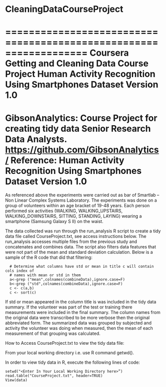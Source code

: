 # CleaningDataCourseProject
==================================================================
Coursera Getting and Cleaning Data
Course Project
Human Activity Recognition Using Smartphones Dataset
Version 1.0
==================================================================
GibsonAnalytics: Course Project for creating tidy data
Senior Research Data Analysts.
https://github.com/GibsonAnalytics/
Reference: Human Activity Recognition Using Smartphones Dataset
Version 1.0
==================================================================

As referenced above the experiments were carried out as bar of  Smartlab – Non Linear Complex Systems Laboratory.  The experiments was done on a group of volunteers within an age bracket of 19-48 years. Each person performed six activities (WALKING, WALKING_UPSTAIRS, WALKING_DOWNSTAIRS, SITTING, STANDING, LAYING) wearing a smartphone (Samsung Galaxy S II) on the waist.

The data collected was run through the run_analysis R script to create a tidy data file called CourseProject.txt, see access instructions below.   The run_analysis accesses multiple files from the previous study and concatenates and combines data.   The script also filters data features that were not part of the mean and standard deviation calculation.  Below is a sample of the R code that did that filtering:

      # Determine what columns have std or mean in title c will contain cols index of 
      # names with mean or std in them
      a<-grep ("mean",colnames(combineData),ignore.case=F)
      b<-grep ("std",colnames(combineData),ignore.case=F)
      c <- c(a,b)
      c <- sort(c)

If std or mean appeared in the column title is was included in the tidy data summary.  If the volunteer was part of the test or training there measurements were included in the final summary.  The column names from the original data were transcribed to be more verbose then the original abbreviated form.  The summarized data was grouped by subjected and activity the volunteer was doing when measured, then the mean of each measurement of that grouping was calculated. 


How to Access CourseProject.txt to view the tidy data file:

From your local working directory i.e. use R command getwd().

In order to view tidy data in R, execute the following lines of code:

    setwd("<Enter In Your Local Working Directory here>”) 
    read.table("CourseProject.txt", header=TRUE)
    View(data)




